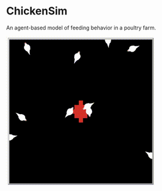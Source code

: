# ChickenSim
An agent-based model of feeding behavior in a poultry farm.


![Animated simulation](animated_simulation.gif)


